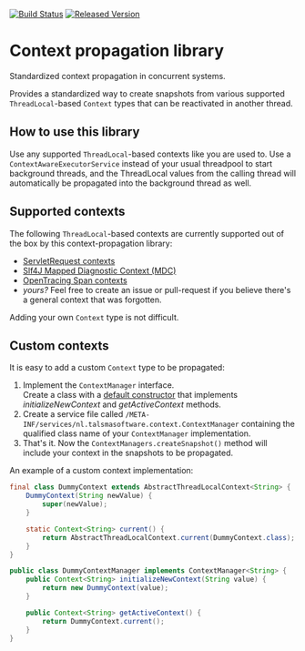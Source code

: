 [![Build Status][ci-img]][ci]
[![Released Version][maven-img]][maven]

# Context propagation library

Standardized context propagation in concurrent systems.

Provides a standardized way to create snapshots from various supported
`ThreadLocal`-based `Context` types that can be reactivated in another
thread.

## How to use this library

Use any supported `ThreadLocal`-based contexts like you are used to.
Use a `ContextAwareExecutorService` instead of your usual threadpool to start
background threads, and the ThreadLocal values from the calling thread
will automatically be propagated into the background thread as well.

## Supported contexts

The following `ThreadLocal`-based contexts are currently supported 
out of the box by this context-propagation library:

- [ServletRequest contexts][servletrequest propagation]
- [Slf4J Mapped Diagnostic Context (MDC)][mdc propagation]
- [OpenTracing Span contexts][opentracing span propagation]
- _yours?_ Feel free to create an issue or pull-request
  if you believe there's a general context that was forgotten. 

Adding your own `Context` type is not difficult.

## Custom contexts

It is easy to add a custom `Context` type to be propagated:

1. Implement the `ContextManager` interface.  
   Create a class with a [default constructor]
   that implements _initializeNewContext_ and _getActiveContext_ methods.
2. Create a service file called
   `/META-INF/services/nl.talsmasoftware.context.ContextManager` 
   containing the qualified class name of your `ContextManager` implementation.
3. That's it. Now the `ContextManagers.createSnapshot()` method will 
   include your context in the snapshots to be propagated.

An example of a custom context implementation:
```java
final class DummyContext extends AbstractThreadLocalContext<String> {
    DummyContext(String newValue) {
        super(newValue);
    }

    static Context<String> current() {
        return AbstractThreadLocalContext.current(DummyContext.class);
    }
}

public class DummyContextManager implements ContextManager<String> {
    public Context<String> initializeNewContext(String value) {
        return new DummyContext(value);
    }

    public Context<String> getActiveContext() {
        return DummyContext.current();
    }
}
```

  [ci-img]: https://img.shields.io/travis/talsma-ict/context-propagation/master.svg
  [ci]: https://travis-ci.org/talsma-ict/context-propagation
  [maven-img]: https://img.shields.io/maven-central/v/nl.talsmasoftware.context/context-propagation.svg
  [maven]: http://search.maven.org/#search%7Cga%7C1%7Cg%3A%22nl.talsmasoftware.context%22%20AND%20a%3A%22context-propagation%22

  [servletrequest propagation]: servletrequest-propagation
  [mdc propagation]: mdc-propagation
  [opentracing span propagation]: opentracing-span-propagation
  [default constructor]: https://en.wikipedia.org/wiki/Nullary_constructor
